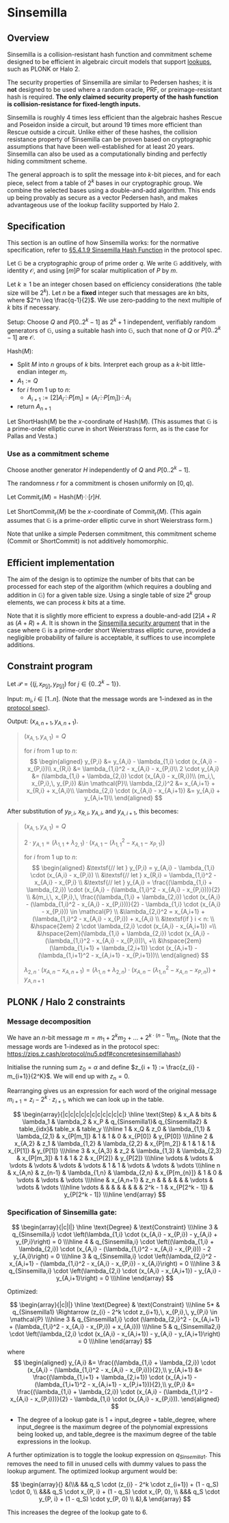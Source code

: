 # Sinsemilla

## Overview
Sinsemilla is a collision-resistant hash function and commitment scheme designed to be efficient in algebraic circuit models that support [lookups](https://zcash.github.io/halo2/design/proving-system/lookup.html), such as PLONK or Halo 2.

The security properties of Sinsemilla are similar to Pedersen hashes; it is **not** designed to be used where a random oracle, PRF, or preimage-resistant hash is required. **The only claimed security property of the hash function is collision-resistance for fixed-length inputs.**

Sinsemilla is roughly 4 times less efficient than the algebraic hashes Rescue and Poseidon inside a circuit, but around 19 times more efficient than Rescue outside a circuit. Unlike either of these hashes, the collision resistance property of Sinsemilla can be proven based on cryptographic assumptions that have been well-established for at least 20 years. Sinsemilla can also be used as a computationally binding and perfectly hiding commitment scheme.

The general approach is to split the message into $k$-bit pieces, and for each piece, select from a table of $2^k$ bases in our cryptographic group. We combine the selected bases using a double-and-add algorithm. This ends up being provably as secure as a vector Pedersen hash, and makes advantageous use of the lookup facility supported by Halo 2.

## Specification

This section is an outline of how Sinsemilla works: for the normative specification, refer to [§5.4.1.9 Sinsemilla Hash Function](https://zips.z.cash/protocol/protocol.pdf#concretesinsemillahash) in the protocol spec.

Let $\mathbb{G}$ be a cryptographic group of prime order $q$. We write $\mathbb{G}$ additively, with identity $\mathcal{O}$, and using $[m] P$ for scalar multiplication of $P$ by $m$.

Let $k \geq 1$ be an integer chosen based on efficiency considerations (the table size will be $2^k$). Let $n$ be a **fixed** integer such that messages are $kn$ bits, where $2^n \leq \frac{q-1}{2}$. We use zero-padding to the next multiple of $k$ bits if necessary.

$\textsf{Setup}$: Choose $Q$ and $P[0..2^k - 1]$ as $2^k + 1$ independent, verifiably random generators of $\mathbb{G}$, using a suitable hash into $\mathbb{G}$, such that none of $Q$ or $P[0..2^k - 1]$ are $\mathcal{O}$.

$\textsf{Hash}(M)$:
- Split $M$ into $n$ groups of $k$ bits. Interpret each group as a $k$-bit little-endian integer $m_i$.
- $A_1 := Q$
- for $i$ from $1$ up to $n$:
  - $A_{i+1} := [2] A_i ⸭ P[m_i] = (A_i ⸭ P[m_i]) ⸭ A_i$
- return $A_{n+1}$

Let $\textsf{ShortHash}(M)$ be the $x$-coordinate of $\textsf{Hash}(M)$. (This assumes that $\mathbb{G}$ is a prime-order elliptic curve in short Weierstrass form, as is the case for Pallas and Vesta.)

### Use as a commitment scheme
Choose another generator $H$ independently of $Q$ and $P[0..2^k - 1]$.

The randomness $r$ for a commitment is chosen uniformly on $[0, q)$.

Let $\textsf{Commit}_r(M) = \textsf{Hash}(M) ⸭ [r] H$.

Let $\textsf{ShortCommit}_r(M)$ be the $x\text{-coordinate}$ of $\textsf{Commit}_r(M)$. (This again assumes that $\mathbb{G}$ is a prime-order elliptic curve in short Weierstrass form.)

Note that unlike a simple Pedersen commitment, this commitment scheme ($\textsf{Commit}$ or $\textsf{ShortCommit}$) is not additively homomorphic.

## Efficient implementation
The aim of the design is to optimize the number of bits that can be processed for each step of the algorithm (which requires a doubling and addition in $\mathbb{G}$) for a given table size. Using a single table of size $2^k$ group elements, we can process $k$ bits at a time.

Note that it is slightly more efficient to express a double-and-add $[2] A + R$ as $(A + R) + A$. It is shown in the [Sinsemilla security argument](https://zips.z.cash/protocol/protocol.pdf#sinsemillasecurity) that in the case where $\mathbb{G}$ is a prime-order short Weierstrass elliptic curve, provided a negligible probability of failure is acceptable, it suffices to use incomplete additions.

## Constraint program
Let $\mathcal{P} = \left\{(j,\, x_{P[j]},\, y_{P[j]}) \text{ for } j \in \{0..2^k - 1\}\right\}$.

Input: $m_i, i \in [1..n]$. (Note that the message words are 1-indexed as in the [protocol spec](https://zips.z.cash/protocol/nu5.pdf#concretesinsemillahash)).

Output: $(x_{A,n+1},\, y_{A,n+1})$.

> $(x_{A,1},\, y_{A,1}) = Q$
>
> for $i$ from $1$ up to $n$:
> $$
\begin{aligned}
    y_{P,i} &= y_{A,i} - \lambda_{1,i} \cdot (x_{A,i} - x_{P,i})\\
    x_{R,i} &= \lambda_{1,i}^2 - x_{A,i} - x_{P,i}\\
    2 \cdot y_{A,i} &= (\lambda_{1,i} + \lambda_{2,i}) \cdot (x_{A,i} - x_{R,i})\\
    (m_i,\, x_{P,i},\, y_{P,i}) &\in \mathcal{P}\\
    \lambda_{2,i}^2 &= x_{A,i+1} + x_{R,i} + x_{A,i}\\
    \lambda_{2,i} \cdot (x_{A,i} - x_{A,i+1}) &= y_{A,i} + y_{A,i+1}\\
\end{aligned}
$$

After substitution of $y_{P,i}$, $x_{R,i}$, $y_{A,i}$, and $y_{A,i+1}$, this becomes:

> $(x_{A,1},\, y_{A,1}) = Q$
>
> $2 \cdot y_{A,1} = (\lambda_{1,1} + \lambda_{2,1}) \cdot (x_{A,1} - (\lambda_{1,1}^2 - x_{A,1} - x_{P,1}))$
>
> for $i$ from $1$ up to $n$:
> $$
\begin{aligned}
    &\textsf{// let } y_{P,i} = y_{A,i} - \lambda_{1,i} \cdot (x_{A,i} - x_{P,i}) \\
    &\textsf{// let } x_{R,i} = \lambda_{1,i}^2 - x_{A,i} - x_{P,i} \\
    &\textsf{// let } y_{A,i} = \frac{(\lambda_{1,i} + \lambda_{2,i}) \cdot (x_{A,i} - (\lambda_{1,i}^2 - x_{A,i} - x_{P,i}))}{2} \\
    &(m_i,\, x_{P,i},\, \frac{(\lambda_{1,i} + \lambda_{2,i}) \cdot (x_{A,i} - (\lambda_{1,i}^2 - x_{A,i} - x_{P,i}))}{2} - \lambda_{1,i} \cdot (x_{A,i} - x_{P,i})) \in \mathcal{P} \\
    &\lambda_{2,i}^2 = x_{A,i+1} + (\lambda_{1,i}^2 - x_{A,i} - x_{P,i}) + x_{A,i} \\
    &\textsf{if } i < n: \\
        &\hspace{2em} 2 \cdot \lambda_{2,i} \cdot (x_{A,i} - x_{A,i+1}) =\\
        &\hspace{2em}(\lambda_{1,i} + \lambda_{2,i}) \cdot (x_{A,i} - (\lambda_{1,i}^2 - x_{A,i} - x_{P,i}))\, +\\
        &\hspace{2em}(\lambda_{1,i+1} + \lambda_{2,i+1}) \cdot (x_{A,i+1} - (\lambda_{1,i+1}^2 - x_{A,i+1} - x_{P,i+1}))\\
\end{aligned}
$$
>
> $\lambda_{2,n} \cdot (x_{A,n} - x_{A,n+1}) = (\lambda_{1,n} + \lambda_{2,n}) \cdot (x_{A,n} - (\lambda_{1,n}^2 - x_{A,n} - x_{P,n})) + y_{A,n+1}$

## PLONK / Halo 2 constraints

### Message decomposition
We have an $n$-bit message $m = m_1 + 2^k m_2 + ... + 2^{k\cdot (n-1)} m_n$. (Note that the message words are 1-indexed as in the protocol spec: https://zips.z.cash/protocol/nu5.pdf#concretesinsemillahash)

Initialise the running sum $z_0 = \alpha$ and define $z_{i + 1} := \frac{z_{i} - m_{i+1}}{2^K}$. We will end up with $z_n = 0.$

Rearranging gives us an expression for each word of the original message $m_{i+1} = z_{i} - 2^k \cdot z_{i + 1}$, which we can look up in the table.

$$
\begin{array}{|c|c|c|c|c|c|c|c|c|c|c|}
\hline
\text{Step} &    x_A    &     bits  &    \lambda_1    &   \lambda_2     &    x_P       & q_{Sinsemilla1}& q_{Sinsemilla2} & table_{idx}&    table_x     &    table_y      \\\hline
    1       & x_Q       &   z_0     & \lambda_{1,1}   & \lambda_{2,1}   & x_{P[m_1]}   & 1              & 1               &     0      & x_{P[0]}       & y_{P[0]}        \\\hline
    2       & x_{A,2}   &   z_1     & \lambda_{1,2}   & \lambda_{2,2}   & x_{P[m_2]}   & 1              & 1               &     1      & x_{P[1]}       & y_{P[1]}        \\\hline
    3       & x_{A,3}   &   z_2     & \lambda_{1,3}   & \lambda_{2,3}   & x_{P[m_3]}   & 1              & 1               &     2      & x_{P[2]}       & y_{P[2]}        \\\hline
  \vdots    & \vdots    &   \vdots  & \vdots          & \vdots          & \vdots       & 1              & 1               &   \vdots   & \vdots         & \vdots          \\\hline
    n       & x_{A,n}   &   z_{n-1} & \lambda_{1,n}   & \lambda_{2,n}   & x_{P[m_{n}]} & 1              & 0               &   \vdots   & \vdots         & \vdots          \\\hline
            & x_{A,n+1} &   z_n     &                 &                 &              &                &                 &   \vdots   & \vdots         & \vdots          \\\hline
  \vdots    &           &           &                 &                 &              &                &                 &  2^k - 1   & x_{P[2^k - 1]} & y_{P[2^k - 1]}  \\\hline
\end{array}
$$

### Specification of Sinsemilla gate:
$$
\begin{array}{|c|l|}
\hline
\text{Degree} & \text{Constraint} \\\hline
3   & q_{Sinsemilla,i} \cdot \left(\lambda_{1,i} \cdot (x_{A,i} - x_{P,i}) - y_{A,i} + y_{P,i}\right) = 0 \\\hline
4   & q_{Sinsemilla,i} \cdot \left((\lambda_{1,i} + \lambda_{2,i}) \cdot (x_{A,i} - (\lambda_{1,i}^2 - x_{A,i} - x_{P,i})) - 2 y_{A,i}\right) = 0 \\\hline
3   & q_{Sinsemilla,i} \cdot \left(\lambda_{2,i}^2 - x_{A,i+1} - (\lambda_{1,i}^2 - x_{A,i} - x_{P,i}) - x_{A,i}\right) = 0 \\\hline
3   & q_{Sinsemilla,i} \cdot \left(\lambda_{2,i} \cdot (x_{A,i} - x_{A,i+1}) - y_{A,i} - y_{A,i+1}\right) = 0 \\\hline
\end{array}
$$

Optimized:

$$
\begin{array}{|c|l|}
\hline
\text{Degree} & \text{Constraint} \\\hline
5*  & q_{Sinsemilla1} \Rightarrow (z_{i} - 2^k \cdot z_{i+1},\, x_{P,i},\, y_{P,i} \in \mathcal{P} \\\hline
3   & q_{Sinsemilla1,i} \cdot (\lambda_{2,i}^2 - (x_{A,i+1} + (\lambda_{1,i}^2 - x_{A,i} - x_{P,i}) + x_{A,i})) \\\hline
5   & q_{Sinsemilla2,i} \cdot \left(\lambda_{2,i} \cdot (x_{A,i} - x_{A,i+1}) - y_{A,i} - y_{A,i+1}\right) = 0 \\\hline
\end{array}
$$
where
$$
\begin{aligned}
y_{A,i} &= \frac{(\lambda_{1,i} + \lambda_{2,i}) \cdot (x_{A,i} - (\lambda_{1,i}^2 - x_{A,i} - x_{P,i})}{2},\\
y_{A,i+1} &= \frac{(\lambda_{1,i+1} + \lambda_{2,i+1}) \cdot (x_{A,i+1} - (\lambda_{1,i+1}^2 - x_{A,i+1} - x_{P,i+1})}{2},\\
y_{P,i} &= \frac{(\lambda_{1,i} + \lambda_{2,i}) \cdot (x_{A,i} - (\lambda_{1,i}^2 - x_{A,i} - x_{P,i}))}{2} - \lambda_{1,i} \cdot (x_{A,i} - x_{P,i})).
\end{aligned}
$$

* The degree of a lookup gate is $1 + \textsf{input\_degree} + \textsf{table\_degree}$, where $\textsf{input\_degree}$ is the maximum degree of the polynomial expressions being looked up, and $\textsf{table\_degree}$ is the maximum degree of the table expressions in the lookup.

A further optimization is to toggle the lookup expression on $q_{Sinsemilla1}.$ This removes the need to fill in unused cells with dummy values to pass the lookup argument. The optimized lookup argument would be:

$$
\begin{array}{}
&(\\&
&& q_S \cdot (z_{i} - 2^k \cdot z_{i+1}) + (1 - q_S) \cdot 0, \\
&&& q_S \cdot x_{P, i} + (1 - q_S) \cdot x_{P, 0}, \\
&&& q_S \cdot y_{P, i} + (1 - q_S) \cdot y_{P, 0} \\
&),&
\end{array}
$$

This increases the degree of the lookup gate to $6$.
